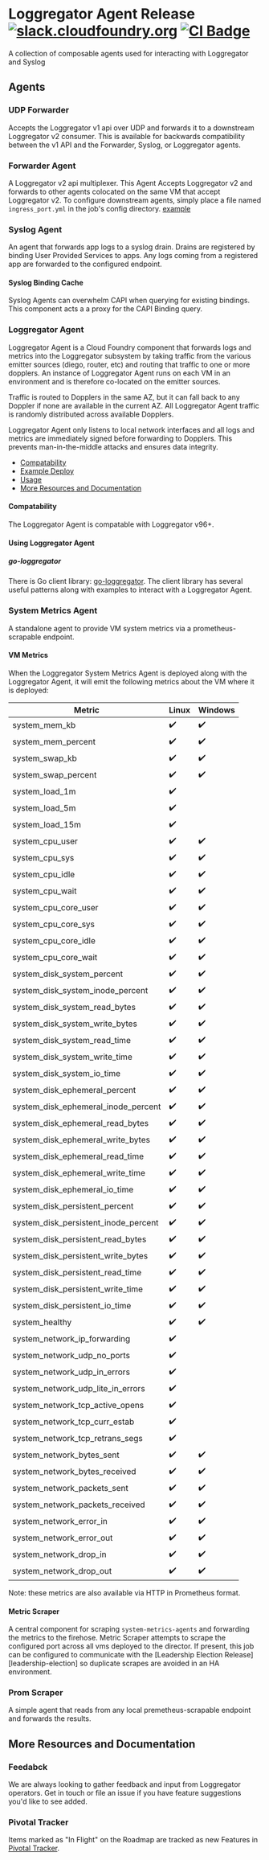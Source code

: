 Loggregator Agent Release
[![slack.cloudfoundry.org][slack-badge]][loggregator-slack]
[![CI Badge][ci-badge]][ci-pipeline]
===================================================
A collection of composable agents used for interacting with Loggregator and Syslog

## Agents

### UDP Forwarder
Accepts the Loggregator v1 api over UDP and forwards it to a downstream Loggregator v2 consumer. 
This is available for backwards compatibility between the v1 API and the Forwarder, Syslog, or Loggregator agents.

### Forwarder Agent
A Loggregator v2 api multiplexer. This Agent Accepts Loggregator v2 and forwards to other agents colocated on the same VM
that accept Loggregator v2. To configure downstream agents, simply place a file named `ingress_port.yml` in the job's config
directory. [example][ingress-port]

### Syslog Agent
An agent that forwards app logs to a syslog drain. Drains are registered by binding User Provided Services to apps. 
Any logs coming from a registered app are forwarded to the configured endpoint. 

#### Syslog Binding Cache
Syslog Agents can overwhelm CAPI when querying for existing bindings. This component acts a a proxy for the CAPI Binding
query.

### Loggregator Agent
Loggregator Agent is a Cloud Foundry component that forwards logs and metrics
into the Loggregator subsystem by taking traffic from the various emitter
sources (diego, router, etc) and routing that traffic to one or more dopplers.
An instance of Loggregator Agent runs on each VM in an environment and is
therefore co-located on the emitter sources.

Traffic is routed to Dopplers in the same AZ, but it can fall back to any
Doppler if none are available in the current AZ. All Loggregator Agent traffic
is randomly distributed across available Dopplers.

Loggregator Agent only listens to local network interfaces and all logs and
metrics are immediately signed before forwarding to Dopplers. This prevents
man-in-the-middle attacks and ensures data integrity.

* [Compatability](#compatability)
* [Example Deploy](#example-bosh-lite-deploy)
* [Usage](#using-loggregator-agent)
* [More Resources and Documentation](#more-resources-and-documentation)

#### Compatability

The Loggregator Agent is compatable with Loggregator v96+.

#### Using Loggregator Agent

##### go-loggregator

There is Go client library: [go-loggregator][go-loggregator]. The client
library has several useful patterns along with examples to interact with a
Loggregator Agent.


### System Metrics Agent
A standalone agent to provide VM system metrics via a prometheus-scrapable endpoint.

#### VM Metrics

When the Loggregator System Metrics Agent is deployed along with the Loggregator Agent, 
it will emit the following metrics about the VM where it is deployed:

| Metric                               | Linux | Windows |
|--------------------------------------|-------|---------|
| system_mem_kb                        |   ✔️   |    ✔️    |
| system_mem_percent                   |   ✔️   |    ✔️    |
| system_swap_kb                       |   ✔️   |    ✔️    |
| system_swap_percent                  |   ✔️   |    ✔️    |
| system_load_1m                       |   ✔️   |         |
| system_load_5m                       |   ✔️   |         |
| system_load_15m                      |   ✔️   |         |
| system_cpu_user                      |   ✔️   |    ✔️    |
| system_cpu_sys                       |   ✔️   |    ✔️    |
| system_cpu_idle                      |   ✔️   |    ✔️    |
| system_cpu_wait                      |   ✔️   |    ✔️    |
| system_cpu_core_user                 |   ✔️   |    ✔️    |
| system_cpu_core_sys                  |   ✔️   |    ✔️    |
| system_cpu_core_idle                 |   ✔️   |    ✔️    |
| system_cpu_core_wait                 |   ✔️   |    ✔️    |
| system_disk_system_percent           |   ✔️   |    ✔️    |
| system_disk_system_inode_percent     |   ✔️   |    ✔️    |
| system_disk_system_read_bytes        |   ✔️   |    ✔️    |
| system_disk_system_write_bytes       |   ✔️   |    ✔️    |
| system_disk_system_read_time         |   ✔️   |    ✔️    |
| system_disk_system_write_time        |   ✔️   |    ✔️    |
| system_disk_system_io_time           |   ✔️   |    ✔️    |
| system_disk_ephemeral_percent        |   ✔️   |    ✔️    |
| system_disk_ephemeral_inode_percent  |   ✔️   |    ✔️    |
| system_disk_ephemeral_read_bytes     |   ✔️   |    ✔️    |
| system_disk_ephemeral_write_bytes    |   ✔️   |    ✔️    |
| system_disk_ephemeral_read_time      |   ✔️   |    ✔️    |
| system_disk_ephemeral_write_time     |   ✔️   |    ✔️    |
| system_disk_ephemeral_io_time        |   ✔️   |    ✔️    |
| system_disk_persistent_percent       |   ✔️   |    ✔️    |
| system_disk_persistent_inode_percent |   ✔️   |    ✔️    |
| system_disk_persistent_read_bytes    |   ✔️   |    ✔️    |
| system_disk_persistent_write_bytes   |   ✔️   |    ✔️    |
| system_disk_persistent_read_time     |   ✔️   |    ✔️    |
| system_disk_persistent_write_time    |   ✔️   |    ✔️    |
| system_disk_persistent_io_time       |   ✔️   |    ✔️    |
| system_healthy                       |   ✔️   |    ✔️    |
| system_network_ip_forwarding         |   ✔️   |         |
| system_network_udp_no_ports          |   ✔️   |         |
| system_network_udp_in_errors         |   ✔️   |         |
| system_network_udp_lite_in_errors    |   ✔️   |         |
| system_network_tcp_active_opens      |   ✔️   |         |
| system_network_tcp_curr_estab        |   ✔️   |         |
| system_network_tcp_retrans_segs      |   ✔️   |         |
| system_network_bytes_sent            |   ✔️   |    ✔️    |
| system_network_bytes_received        |   ✔️   |    ✔️    |
| system_network_packets_sent          |   ✔️   |    ✔️    |
| system_network_packets_received      |   ✔️   |    ✔️    |
| system_network_error_in              |   ✔️   |    ✔️    |
| system_network_error_out             |   ✔️   |    ✔️    |
| system_network_drop_in               |   ✔️   |    ✔️    |
| system_network_drop_out              |   ✔️   |    ✔️    |

Note: these metrics are also available via HTTP in Prometheus format.

#### Metric Scraper
A central component for scraping `system-metrics-agents` and forwarding the metrics to the firehose. Metric Scraper
attempts to scrape the configured port across all vms deployed to the director. If present, this job can be configured to
communicate with the [Leadership Election Release][leadership-election] so duplicate
scrapes are avoided in an HA environment.

### Prom Scraper
A simple agent that reads from any local premetheus-scrapable endpoint and forwards the results.

## More Resources and Documentation

### Feedabck

We are always looking to gather feedback and input
from Loggregator operators. Get in touch or file an issue if you have feature
suggestions you'd like to see added.

### Pivotal Tracker

Items marked as "In Flight" on the Roadmap are tracked as new Features in
[Pivotal Tracker][loggregator-tracker].


[slack-badge]:         https://slack.cloudfoundry.org/badge.svg
[loggregator-slack]:   https://cloudfoundry.slack.com/archives/loggregator
[ci-badge]:            https://loggregator.ci.cf-app.com/api/v1/pipelines/loggregator/jobs/loggregator-tests/badge
[ci-pipeline]:         https://loggregator.ci.cf-app.com/teams/main/pipelines/loggregator
[loggregator-tracker]: https://www.pivotaltracker.com/n/projects/993188
[go-loggregator]:      https://code.cloudfoundry.org/go-loggregator
[leadersip-election]:  https://github.com/cloudfoundry/leadership-election-release
[ingress-port]:        https://github.com/cloudfoundry/loggregator-agent-release/blob/develop/jobs/loggr-syslog-agent/templates/ingress_port.yml.erb
